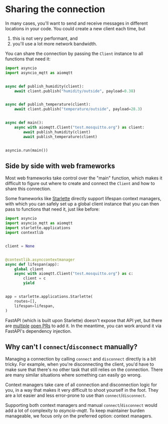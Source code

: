 # Sharing the connection

In many cases, you'll want to send and receive messages in different locations in your code. You could create a new client each time, but

1. this is not very performant, and
2. you'll use a lot more network bandwidth.

You can share the connection by passing the `Client` instance to all functions that need it:

```python
import asyncio
import asyncio_mqtt as aiomqtt


async def publish_humidity(client):
    await client.publish("humidity/outside", payload=0.38)


async def publish_temperature(client):
    await client.publish("temperature/outside", payload=28.3)


async def main():
    async with aiomqtt.Client("test.mosquitto.org") as client:
        await publish_humidity(client)
        await publish_temperature(client)


asyncio.run(main())
```

## Side by side with web frameworks

Most web frameworks take control over the "main" function, which makes it difficult to figure out where to create and connect the `Client` and how to share this connection.

Some frameworks like [Starlette](https://github.com/encode/starlette) directly support lifespan context managers, with which you can safely set up a global client instance that you can then pass to functions that need it, just like before:

```python
import asyncio
import asyncio_mqtt as aiomqtt
import starlette.applications
import contextlib


client = None


@contextlib.asynccontextmanager
async def lifespan(app):
    global client
    async with aiomqtt.Client("test.mosquitto.org") as c:
        client = c
        yield


app = starlette.applications.Starlette(
    routes=[],
    lifespan=lifespan,
)
```

FastAPI (which is built upon Starlette) doesn't expose that API yet, but there are [multiple](https://github.com/tiangolo/fastapi/pull/5503) [open PRs](https://github.com/tiangolo/fastapi/pull/2944) to add it. In the meantime, you can work around it via FastAPI's dependency injection.

## Why can't I `connect`/`disconnect` manually?

Managing a connection by calling `connect` and `disconnect` directly is a bit tricky. For example, when you're disconnecting the client, you'd have to make sure that there's no other task that still relies on the connection. There are many similar situations where something can easily go wrong.

Context managers take care of all connection and disconnection logic for you, in a way that makes it very difficult to shoot yourself in the foot. They are a lot easier and less error-prone to use than `connect`/`disconnect`.

Supporting both context managers and manual `connect`/`disconnect` would add a lot of complexity to _asyncio-mqtt_. To keep maintainer burden manageable, we focus only on the preferred option: context managers.
